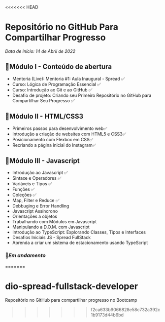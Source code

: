 <<<<<<< HEAD
# Repositório no GitHub Para Compartilhar Progresso

*Data de início: 14 de Abril de 2022*

##  :dart:Módulo I - Conteúdo de abertura

- Mentoria (Live): Mentoria #1: Aula Inaugural - Spread :white_check_mark:
- Curso: Lógica de Programação Essencial :white_check_mark:
- Curso: Introdução ao Git e ao GitHub :white_check_mark:
- Desafio de projeto: Criando seu Primeiro Repositório no GitHub para Compartilhar Seu Progresso :white_check_mark:

## :dart:Módulo II - HTML/CSS3

- Primeiros passos para desenvolvimento web:white_check_mark:
- Introdução a criação de websites com HTML5 e CSS3:white_check_mark:
- Posicionamento com Flexbox em CSS:white_check_mark:
- Recriando a página inicial do Instagram:white_check_mark:

## :dart:Módulo III - Javascript

- Introdução ao Javascript :white_check_mark:
- Sintaxe e Operadores :white_check_mark:
- Variáveis e Tipos :white_check_mark:
- Funções :white_check_mark:
- Coleções :white_check_mark:
- Map, Filter e Reduce :white_check_mark:
- Debbuging e Error Handling
- Javascript Assíncrono
- Orientações a objetos
- Trabalhando com Módulos em Javascript
- Manipulando a D.O.M. com Javascript
- Introdução ao TypeScript: Explorando Classes, Tipos e Interfaces
- Desafios Iniciais JS - Spread FullStack
- Aprenda a criar um sistema de estacionamento usando TypeScript

### :mega:*Em andamento*

=======
# dio-spread-fullstack-developer
Repositório no GitHub para compartilhar progresso no Bootcamp
>>>>>>> f2ca633b9066828e58c732a392c1b9173d44b6bd
